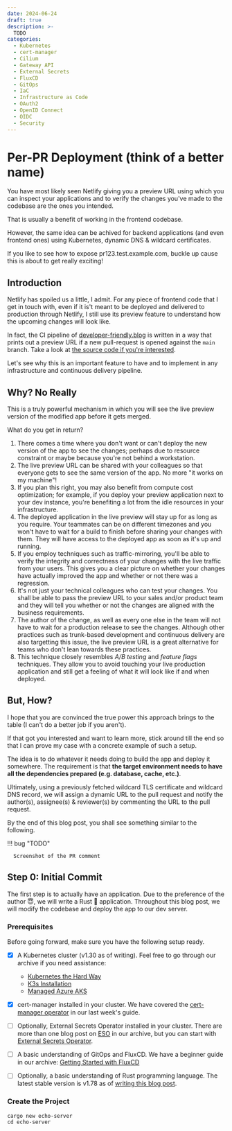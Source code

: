 ```yaml
---
date: 2024-06-24
draft: true
description: >-
  TODO
categories:
  - Kubernetes
  - cert-manager
  - Cilium
  - Gateway API
  - External Secrets
  - FluxCD
  - GitOps
  - IaC
  - Infrastructure as Code
  - OAuth2
  - OpenID Connect
  - OIDC
  - Security
---
```


# Per-PR Deployment (think of a better name)

You have most likely seen Netlify giving you a preview URL using which you can
inspect your applications and to verify the changes you've made to the codebase
are the ones you intended.

That is usually a benefit of working in the frontend codebase.

However, the same idea can be achived for backend applications (and even
frontend ones) using Kubernetes, dynamic DNS & wildcard certificates.

If you like to see how to expose pr123.test.example.com, buckle up cause this
is about to get really exciting!

<!-- more -->

## Introduction

Netlify has spoiled us a little, I admit. For any piece of frontend code that
I get in touch with, even if it is't meant to be deployed and delivered to
production through Netlify, I still use its preview feature to understand how
the upcoming changes will look like.

In fact, the CI pipeline of [developer-friendly.blog](/) is written in a way that
prints out a preview URL if a new pull-request is opened against the `main`
branch. Take a look at [the source code if you're interested].

Let's see why this is an important feature to have and to implement in any
infrastructure and continuous delivery pipeline.

## Why? No Really

This is a truly powerful mechanism in which you will see the live preview
version of the modified app before it gets merged.

What do you get in return?

1. There comes a time where you don't want or can't deploy the new version of
   the app to see the changes; perhaps due to resource constraint or maybe
   because you're not behind a workstation.
2. The live preview URL can be shared with your colleagues so that everyone
   gets to see the same version of the app. No more "it works on my machine"!
3. If you plan this right, you may also benefit from compute cost optimization;
   for example, if you deploy your preview application next to your dev
   instance, you're benefiting a lot from the idle resources in your
   infrastructure.
4. The deployed application in the live preview will stay up for as long as
   you require. Your teammates can be on different timezones and you won't have
   to wait for a build to finish before sharing your changes with them. They
   will have access to the deployed app as soon as it's up and running.
5. If you employ techniques such as traffic-mirroring, you'll be able to verify
   the integrity and correctness of your changes with the live traffic from
   your users. This gives you a clear picture on whether your changes have
   actually improved the app and whether or not there was a regression.
6. It's not just your technical colleagues who can test your changes. You shall
   be able to pass the preview URL to your sales and/or product team and they
   will tell you whether or not the changes are aligned with the business
   requirements.
7. The author of the change, as well as every one else in the team will not
   have to wait for a production release to see the changes. Although other
   practices such as trunk-based development and continuous delivery are
   also targetting this issue, the live preview URL is a great alternative for
   teams who don't lean towards these practices.
8. This technique closely resembles *A/B testing* and *feature flags*
   techniques. They allow you to avoid touching your live production application
   and still get a feeling of what it will look like if and when deployed.

## But, How?

I hope that you are convinced the true power this approach brings to the
table (I can't do a better job if you aren't).

If that got you interested and want to learn more, stick around till the end
so that I can prove my case with a concrete example of such a setup.

The idea is to do whatever it needs doing to build the app and deploy it
somewhere. The requirement is that **the target environment needs to have all
the dependencies prepared (e.g. database, cache, etc.)**.

Ultimately, using a previously fetched wildcard TLS certificate and wildcard DNS
record, we will assign a dynamic URL to the pull request and notify the
author(s), assignee(s) & reviewer(s) by commenting the URL to the pull request.

By the end of this blog post, you shall see something similar to the following.

!!! bug "TODO"

      Screenshot of the PR comment

## Step 0: Initial Commit

The first step is to actually have an application. Due to the preference of the
author :innocent:, we will write a Rust :crab: application. Throughout this
blog post, we will modify the codebase and deploy the app to our dev server.

### Prerequisites

Before going forward, make sure you have the following setup ready.

- [x] A Kubernetes cluster (v1.30 as of writing). Feel free to go through
      our archive if you need assistance:
    - [Kubernetes the Hard Way](./0003-kubernetes-the-hard-way.md)
    - [K3s Installation](./0005-install-k3s-on-ubuntu22.md)
    - [Managed Azure AKS](./0009-external-secrets-aks-to-aws-ssm.md)
- [x] cert-manager installed in your cluster. We have covered the
      [cert-manager operator](./0010-cert-manager.md) in our last week's guide.
- [ ] Optionally, External Secrets Operator installed in your cluster. There
      are more than one blog post on [ESO](/category/external-secrets/) in our
      archive, but you can start with
      [External Secrets Operator](./0009-external-secrets-aks-to-aws-ssm.md).
- [ ] A basic understanding of GitOps and FluxCD. We have a beginner guide in
      our archive: [Getting Started with FluxCD](./0006-gettings-started-with-gitops-and-fluxcd.md)
- [ ] Optionally, a basic understanding of Rust programming language. The
      latest stable version is v1.78 as of [writing this blog post].


### Create the Project

```shell title="" linenums="0"
cargo new echo-server
cd echo-server
```

[the source code if you're interested]: https://github.com/developer-friendly/blog/blob/bb44aa926007e2fd3fd09dcc9dfc197c244cfd6b/.github/workflows/ci.yml#L53-L73
[writing this blog post]: https://www.rust-lang.org/tools/install
